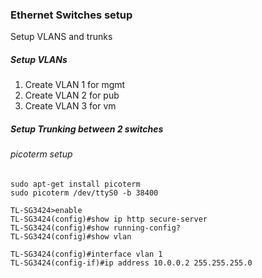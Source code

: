 
### Ethernet Switches setup

Setup VLANS and trunks

##### Setup VLANs

1. Create VLAN 1 for mgmt
2. Create VLAN 2 for pub
3. Create VLAN 3 for vm

##### Setup Trunking between 2 switches


###### picoterm setup

```
sudo apt-get install picoterm
sudo picoterm /dev/ttyS0 -b 38400
```

```
TL-SG3424>enable
TL-SG3424(config)#show ip http secure-server                                   
TL-SG3424(config)#show running-config?
TL-SG3424(config)#show vlan

TL-SG3424(config)#interface vlan 1 
TL-SG3424(config-if)#ip address 10.0.0.2 255.255.255.0


```

